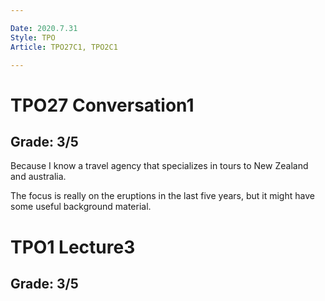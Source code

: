 ```yaml
---

Date: 2020.7.31
Style: TPO
Article: TPO27C1, TPO2C1

---
```

# TPO27 Conversation1
## Grade: 3/5

Because I know a travel agency  that specializes in tours to New Zealand and australia. 

The focus is really on the eruptions in the last five years, but it might have some useful background material.
# TPO1 Lecture3
## Grade: 3/5

